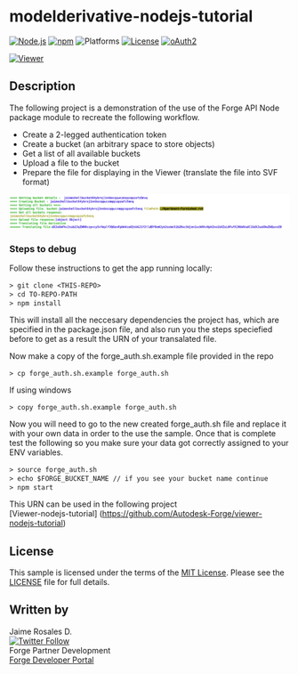 # modelderivative-nodejs-tutorial

[![Node.js](https://img.shields.io/badge/Node.js-4.4.0-blue.svg)](https://nodejs.org/)
[![npm](https://img.shields.io/badge/npm-3.10.7-green.svg)](https://www.npmjs.com/)
![Platforms](https://img.shields.io/badge/platform-windows%20%7C%20osx%20%7C%20linux-lightgray.svg)
[![License](http://img.shields.io/:license-mit-blue.svg)](http://opensource.org/licenses/MIT)
[![oAuth2](https://img.shields.io/badge/oAuth2-v1-green.svg)](http://developer.autodesk.com/)


[![Viewer](https://img.shields.io/badge/ForgeAPI-v0.0.3-green.svg)](http://developer.autodesk.com/)

## Description

The following project is a demonstration of the use of the Forge API Node package module to recreate the following workflow. 

-	Create a 2-legged authentication token
-	Create a bucket (an arbitrary space to store objects)
-  Get a list of all available buckets
-	Upload a file to the bucket
-	Prepare the file for displaying in the Viewer (translate the file into SVF format)

![](images/md-nodejs-terminal.png) 

### Steps to debug

Follow these instructions to get the app running locally:

	> git clone <THIS-REPO>
	> cd TO-REPO-PATH	
	> npm install
	
This will install all the neccesary dependencies the project has, which are specified in the package.json file, and also run you the steps speciefied before to get as a result the URN of your transalated file. 

Now make a copy of the forge_auth.sh.example file provided in the repo

	> cp forge_auth.sh.example forge_auth.sh

If using windows

	> copy forge_auth.sh.example forge_auth.sh

Now you will need to go to the new created forge_auth.sh file and replace it with your own data in order to the use the sample. Once that is complete test the following so you make sure your data got correctly assigned to your ENV variables. 
	
	> source forge_auth.sh
	> echo $FORGE_BUCKET_NAME // if you see your bucket name continue
   	> npm start
   
   	  

This URN can be used in the following project  
[Viewer-nodejs-tutorial] (https://github.com/Autodesk-Forge/viewer-nodejs-tutorial)

## License

This sample is licensed under the terms of the [MIT License](http://opensource.org/licenses/MIT).
Please see the [LICENSE](LICENSE) file for full details.

## Written by
Jaime Rosales D. <br /> 
[![Twitter Follow](https://img.shields.io/twitter/follow/afrojme.svg?style=social&label=Follow)](https://twitter.com/AfroJme)<br />
Forge Partner Development <br />
<a href="http://developer.autodesk.com/">Forge Developer Portal</a> <br />
